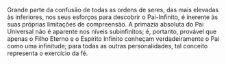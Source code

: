 ﻿Grande parte da confusão de todas as ordens de seres, das mais elevadas às inferiores, nos seus esforços para descobrir o Pai-Infinito, é inerente às suas próprias limitações de compreensão. A primazia absoluta do Pai Universal não é aparente nos níveis subinfinitos;  é, portanto, provável que apenas o Filho Eterno e o Espírito Infinito conheçam verdadeiramente o Pai como uma infinitude; para todas as outras personalidades, tal conceito representa o exercício da fé.